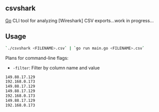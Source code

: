 ## csvshark

[Go](https://pkg.go.dev/std) CLI tool for analyzing [Wireshark] CSV exports...work in progress...


## Usage

```bash
`./csvshark <FILENAME>.csv` | `go run main.go <FILENAME>.csv`
```

Plans for command-line flags:
- `-filter`: Filter by column name and value

```bash
149.88.17.129
192.168.0.173
149.88.17.129
149.88.17.129
192.168.0.173
149.88.17.129
192.168.0.173
```
